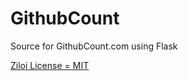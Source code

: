 GithubCount
===========

Source for GithubCount.com using Flask

[Ziloi License = MIT](http://ziloi.mit-license.org/)
